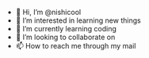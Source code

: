 - 👋 Hi, I’m @nishicool
- 👀 I’m interested in learning new things
- 🌱 I’m currently learning coding 
- 💞️ I’m looking to collaborate on 
- 📫 How to reach me through my mail

<!---
nishicool/nishicool is a ✨ special ✨ repository because its `README.md` (this file) appears on your GitHub profile.
You can click the Preview link to take a look at your changes.
--->
